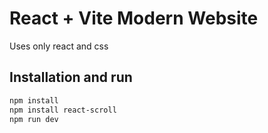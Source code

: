 # React + Vite Modern Website

Uses only react and css

## Installation and run

```bash
npm install
npm install react-scroll
npm run dev
```
